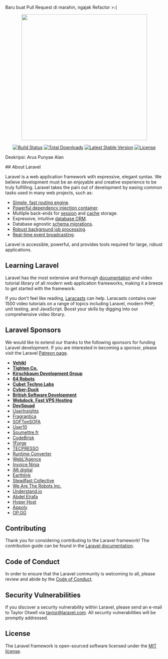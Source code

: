 Baru buat Pull Request di marahin, ngajak Refactor >:(

<p align="center"><img src="https://raw.githubusercontent.com/laravel/art/master/laravel-logo.png" width="400"></p>

<p align="center">
<a href="https://travis-ci.org/laravel/framework"><img src="https://travis-ci.org/laravel/framework.svg" alt="Build Status"></a>
<a href="https://packagist.org/packages/laravel/framework"><img src="https://poser.pugx.org/laravel/framework/d/total.svg" alt="Total Downloads"></a>
<a href="https://packagist.org/packages/laravel/framework"><img src="https://poser.pugx.org/laravel/framework/v/stable.svg" alt="Latest Stable Version"></a>
<a href="https://packagist.org/packages/laravel/framework"><img src="https://poser.pugx.org/laravel/framework/license.svg" alt="License"></a>
</p>
<p>Deskripsi: Arus Punyae Alan</p>
## About Laravel

Laravel is a web application framework with expressive, elegant syntax. We believe development must be an enjoyable and creative experience to be truly fulfilling. Laravel takes the pain out of development by easing common tasks used in many web projects, such as:

-   [Simple, fast routing engine](https://laravel.com/docs/routing).
-   [Powerful dependency injection container](https://laravel.com/docs/container).
-   Multiple back-ends for [session](https://laravel.com/docs/session) and [cache](https://laravel.com/docs/cache) storage.
-   Expressive, intuitive [database ORM](https://laravel.com/docs/eloquent).
-   Database agnostic [schema migrations](https://laravel.com/docs/migrations).
-   [Robust background job processing](https://laravel.com/docs/queues).
-   [Real-time event broadcasting](https://laravel.com/docs/broadcasting).

Laravel is accessible, powerful, and provides tools required for large, robust applications.

## Learning Laravel

Laravel has the most extensive and thorough [documentation](https://laravel.com/docs) and video tutorial library of all modern web application frameworks, making it a breeze to get started with the framework.

If you don't feel like reading, [Laracasts](https://laracasts.com) can help. Laracasts contains over 1500 video tutorials on a range of topics including Laravel, modern PHP, unit testing, and JavaScript. Boost your skills by digging into our comprehensive video library.

## Laravel Sponsors

We would like to extend our thanks to the following sponsors for funding Laravel development. If you are interested in becoming a sponsor, please visit the Laravel [Patreon page](https://patreon.com/taylorotwell).

-   **[Vehikl](https://vehikl.com/)**
-   **[Tighten Co.](https://tighten.co)**
-   **[Kirschbaum Development Group](https://kirschbaumdevelopment.com)**
-   **[64 Robots](https://64robots.com)**
-   **[Cubet Techno Labs](https://cubettech.com)**
-   **[Cyber-Duck](https://cyber-duck.co.uk)**
-   **[British Software Development](https://www.britishsoftware.co)**
-   **[Webdock, Fast VPS Hosting](https://www.webdock.io/en)**
-   **[DevSquad](https://devsquad.com)**
-   [UserInsights](https://userinsights.com)
-   [Fragrantica](https://www.fragrantica.com)
-   [SOFTonSOFA](https://softonsofa.com/)
-   [User10](https://user10.com)
-   [Soumettre.fr](https://soumettre.fr/)
-   [CodeBrisk](https://codebrisk.com)
-   [1Forge](https://1forge.com)
-   [TECPRESSO](https://tecpresso.co.jp/)
-   [Runtime Converter](http://runtimeconverter.com/)
-   [WebL'Agence](https://weblagence.com/)
-   [Invoice Ninja](https://www.invoiceninja.com)
-   [iMi digital](https://www.imi-digital.de/)
-   [Earthlink](https://www.earthlink.ro/)
-   [Steadfast Collective](https://steadfastcollective.com/)
-   [We Are The Robots Inc.](https://watr.mx/)
-   [Understand.io](https://www.understand.io/)
-   [Abdel Elrafa](https://abdelelrafa.com)
-   [Hyper Host](https://hyper.host)
-   [Appoly](https://www.appoly.co.uk)
-   [OP.GG](https://op.gg)

## Contributing

Thank you for considering contributing to the Laravel framework! The contribution guide can be found in the [Laravel documentation](https://laravel.com/docs/contributions).

## Code of Conduct

In order to ensure that the Laravel community is welcoming to all, please review and abide by the [Code of Conduct](https://laravel.com/docs/contributions#code-of-conduct).

## Security Vulnerabilities

If you discover a security vulnerability within Laravel, please send an e-mail to Taylor Otwell via [taylor@laravel.com](mailto:taylor@laravel.com). All security vulnerabilities will be promptly addressed.

## License

The Laravel framework is open-sourced software licensed under the [MIT license](https://opensource.org/licenses/MIT).
